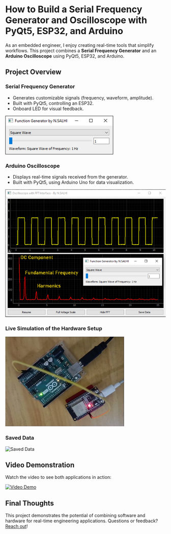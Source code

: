 # How to Build a Serial Frequency Generator and Oscilloscope with PyQt5, ESP32, and Arduino

As an embedded engineer, I enjoy creating real-time tools that simplify workflows. This project combines a **Serial Frequency Generator** and an **Arduino Oscilloscope** using PyQt5, ESP32, and Arduino.

## Project Overview

### Serial Frequency Generator
- Generates customizable signals (frequency, waveform, amplitude).
- Built with PyQt5, controlling an ESP32.
- Onboard LED for visual feedback.

![Serial Frequency Generator](assets/images/serial-frequency-generator.png)

### Arduino Oscilloscope
- Displays real-time signals received from the generator.
- Built with PyQt5, using Arduino Uno for data visualization.

![Arduino Oscilloscope](assets/images/arduino-oscilloscope.png)

### Live Simulation of the Hardware Setup
![Live Simulation](assets/images/web-cam.png)

### Saved Data
![Saved Data](assets/images/recordings3.png)

## Video Demonstration
Watch the video to see both applications in action:

[![Video Demo](https://img.youtube.com/vi/X13B3740r2U/0.jpg)](https://www.youtube.com/watch?v=X13B3740r2U)

## Final Thoughts
This project demonstrates the potential of combining software and hardware for real-time engineering applications. Questions or feedback? [Reach out](https://linkedin.com/in/nabil-salhi/)!
